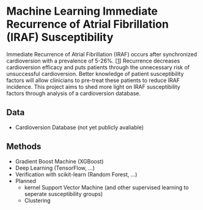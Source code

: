 # Machine Learning Immediate Recurrence of Atrial Fibrillation (IRAF) Susceptibility

Immediate Recurrence of Atrial Fibrillation (IRAF) occurs after synchronized cardioversion with a prevalence of 5-26%. [[1]] Recurrence decreases cardioversion efficacy and puts patients through the unnecessary risk of unsuccessful cardioversion. Better knowledge of patient susceptibility factors will allow clinicians to pre-treat these patients to reduce IRAF incidence. This project aims to shed more light on IRAF susceptibility factors through analysis of a cardioversion database.

## Data
- Cardioversion Database (not yet publicly avaliable)

## Methods
- Gradient Boost Machine (XGBoost)
- Deep Learning (TensorFlow, ...)
- Verification with scikit-learn (Random Forest, ...)
- Planned
  - kernel Support Vector Machine (and other supervised learning to seperate susceptibility groups)
  - Clustering

[1]: https://deepblue.lib.umich.edu/bitstream/handle/2027.42/72654/j.1540-8167.2003.02415.x.pdf?sequence=1&isAllowed=y
